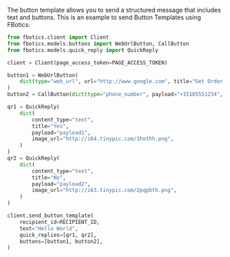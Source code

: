 The button template allows you to send a structured message that includes text and buttons. This is an example to send Button Templates using FBotics:

```python
from fbotics.client import Client
from fbotics.models.buttons import WebUrlButton, CallButton
from fbotics.models.quick_reply import QuickReply

client = Client(page_access_token=PAGE_ACCESS_TOKEN)

button1 = WebUrlButton(
    dict(type="web_url", url="http://www.google.com", title="Get Order Status")
)
button2 = CallButton(dict(type="phone_number", payload="+15105551234", title="Call Me"))

qr1 = QuickReply(
    dict(
        content_type="text",
        title="Yes",
        payload="payload1",
        image_url="http://i64.tinypic.com/1hothh.png",
    )
)
qr2 = QuickReply(
    dict(
        content_type="text",
        title="No",
        payload="payload2",
        image_url="http://i63.tinypic.com/2pqpbth.png",
    )
)

client.send_button_template(
    recipient_id=RECIPIENT_ID,
    text="Hello World",
    quick_replies=[qr1, qr2],
    buttons=[button1, button2],
)
```